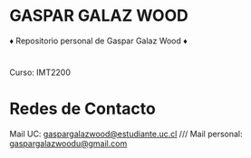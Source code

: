 # GASPAR GALAZ WOOD

♦ Repositorio personal de Gaspar Galaz Wood ♦
#
Curso: IMT2200
# Redes de Contacto
Mail UC: gaspargalazwood@estudiante.uc.cl ///
Mail personal: gaspargalazwoodu@gmail.com
